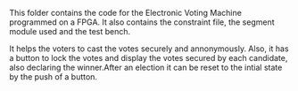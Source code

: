 This folder contains the code for the Electronic Voting Machine programmed on a FPGA. It also contains the constraint file, the segment module used and the test bench.

It helps the voters to cast the votes securely and annonymously. Also, it has a button to lock the votes and display the votes secured by each candidate, also declaring the winner.After an election it can be reset to the intial state by the push of a button.
